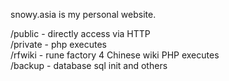 snowy.asia is my personal website.

/public - directly access via HTTP  
/private - php executes  
/rfwiki - rune factory 4 Chinese wiki PHP executes  
/backup - database sql init and others
